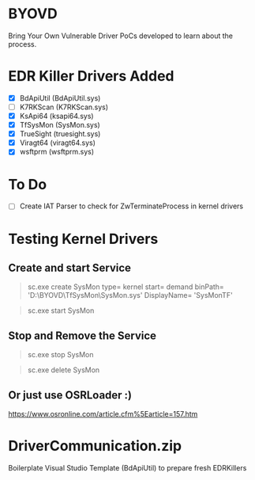 # BYOVD
Bring Your Own Vulnerable Driver PoCs developed to learn about the process.

# EDR Killer Drivers Added
- [X] BdApiUtil (BdApiUtil.sys)
- [ ] K7RKScan (K7RKScan.sys)
- [X] KsApi64 (ksapi64.sys)
- [X] TfSysMon (SysMon.sys)
- [X] TrueSight (truesight.sys)
- [X] Viragt64 (viragt64.sys)
- [X] wsftprm (wsftprm.sys)

# To Do
- [ ] Create IAT Parser to check for ZwTerminateProcess in kernel drivers

# Testing Kernel Drivers
## Create and start Service
> sc.exe create SysMon type= kernel start= demand binPath= 'D:\BYOVD\TfSysMon\SysMon.sys' DisplayName= 'SysMonTF'

> sc.exe start SysMon

## Stop and Remove the Service
> sc.exe stop SysMon

> sc.exe delete SysMon

## Or just use OSRLoader :)
https://www.osronline.com/article.cfm%5Earticle=157.htm

# DriverCommunication.zip
Boilerplate Visual Studio Template (BdApiUtil) to prepare fresh EDRKillers